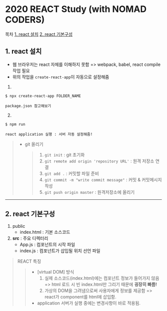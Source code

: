 # 2020 REACT Study (with NOMAD CODERS)

목차
[1. react 설치](#1.-react-설치)
[2. react 기본구성](#2.-react-기본구성)

## 1. react 설치

- 웹 브라우저는 react 자체를 이해하지 못함 => webpack, babel, react compile 작업 필요
- 위의 작업을 `create-react-app`이 자동으로 설정해줌

1.

```bash
$ npx create-react-app FOLDER_NAME
```

`package.json 참고해보기`

2.

```bash
$ npm run
```

`react application 실행 : 서버 자동 설정해줌!`

> - git 올리기
>   > 1.  `git init` : git 초기화
>   > 2.  `git remote add origin 'repository URL'` : 원격 저장소 연결
>   > 3.  `git add .` : 커밋할 파일 준비
>   > 4.  `git commit -m "write commit message"` : 커밋 & 커밋메시지 작성
>   > 5.  `git push origin master` : 원격저장소에 올리기

---

## 2. react 기본구성

1. public
   - index.html : 기본 소스코드
2. **src** : 주요 디렉터리
   - App.js : 컴포넌트의 시작 파일
   - index.js : 컴포넌트가 삽입될 위치 선언 파일

> REACT 특징
>
> > - [virtual DOM] 방식
> >   1. 실제 소스코드(index.html)에는 컴포넌트 정보가 들어가지 않음 => html 로드 시 빈 index.html만 그리기 때문에 **굉장히 빠름!**
> >   2. 가상의 DOM을 그려냄으로써 사용자에게 정보를 제공함 => react가 component를 html에 삽입함.
> > - application 서버가 실행 중에는 변경사항이 바로 적용됨.
